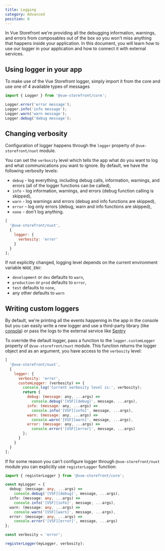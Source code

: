 ```yaml
---
title: Logging
category: Advanced
position: 8
---
```


In Vue Storefront we're providing all the debugging information, warnings, and errors from composables out of the box so you won't miss anything that happens inside your application. In this document, you will learn how to use our logger in your application and how to connect it with external services.

## Using logger in your app

To make use of the Vue Storefront logger, simply import it from the core and use one of 4 available types of messages

```js
import { Logger } from '@vue-storefront/core';

Logger.error('error message');
Logger.info('info message');
Logger.warn('warn message');
Logger.debug('debug message');
```

## Changing verbosity

Configuration of logger happens through the `logger` property of `@vue-storefront/nuxt` module.

You can set the `verbosity` level which tells the app what do you want to log and what communications you want to ignore. By default, we have the following verbosity levels:

- `debug` - log everything, including debug calls, information, warnings, and errors (all of the logger functions can be called),
- `info` - log information, warnings, and errors (debug function calling is skipped),
- `warn` - log warnings and errors (debug and info functions are skipped),
- `error` - log only errors (debug, warn and info functions are skipped),
- `none` - don't log anything.

```js
[
  '@vue-storefront/nuxt',
  {
    logger: {
      verbosity: 'error'
    }
  }
];
```

If not explicitly changed, logging level depends on the current environment variable `NODE_ENV`:

- `development` or `dev` defaults to `warn`,
- `production` or `prod` defaults to `error`,
- `test` defaults to `none`,
- any other defaults to `warn`

## Writing custom loggers

By default, we're printing all the events happening in the app in the console but you can easily write a new logger and use a third-party library (like [consola](https://github.com/nuxt-contrib/consola)) or pass the logs to the external service like [Sentry](https://sentry.io/welcome/)

To override the default logger, pass a function to the `logger.customLogger` property of `@vue-storefront/nuxt` module. This function returns the logger object and as an argument, you have access to the `verbosity` level:

```js
[
  '@vue-storefront/nuxt',
  {
    logger: {
      verbosity: 'error',
      customLogger: (verbosity) => {
        console.log('Current verbosity level is:', verbosity);
        return {
          debug: (message: any, ...args) =>
            console.debug('[VSF][debug]', message, ...args),
          info: (message: any, ...args) =>
            console.info('[VSF][info]', message, ...args),
          warn: (message: any, ...args) =>
            console.warn('[VSF][warn]', message, ...args),
          error: (message: any, ...args) =>
            console.error('[VSF][error]', message, ...args)
        };
      }
    }
  }
];
```

<alert type="details" title="Configuring logger outside Vue Storefront Nuxt module">

If for some reason you can't configure logger through `@vue-storefront/nuxt` module you can explicitly use `registerLogger` function:

```ts
import { registerLogger } from '@vue-storefront/core';

const myLogger = {
  debug: (message: any, ...args) =>
    console.debug('[VSF][debug]', message, ...args),
  info: (message: any, ...args) =>
    console.info('[VSF][info]', message, ...args),
  warn: (message: any, ...args) =>
    console.warn('[VSF][warn]', message, ...args),
  error: (message: any, ...args) =>
    console.error('[VSF][error]', message, ...args)
};

const verbosity = 'error';

registerLogger(myLogger, verbosity);
```

</alert>
